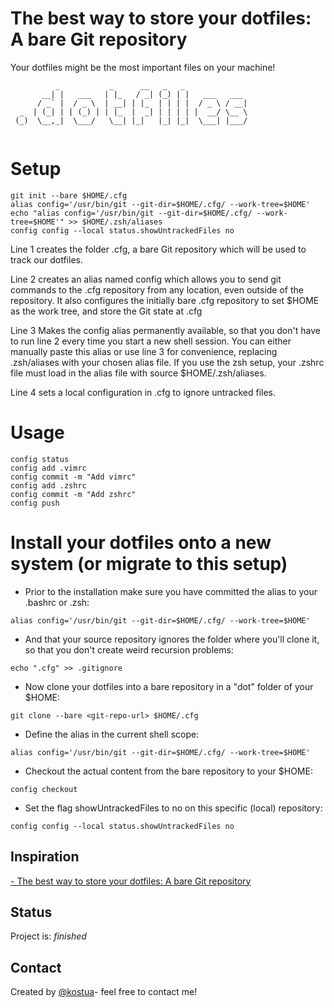 # The best way to store your dotfiles: A bare Git repository
Your dotfiles might be the most important files on your machine!

```
          _           _      __   _   _              
       __| |   ___   | |_   / _| (_) | |   ___   ___ 
      / _` |  / _ \  | __| | |_  | | | |  / _ \ / __|
  _  | (_| | | (_) | | |_  |  _| | | | | |  __/ \__ \
 (_)  \__,_|  \___/   \__| |_|   |_| |_|  \___| |___/
                                                     
```

# Setup    
```
git init --bare $HOME/.cfg
alias config='/usr/bin/git --git-dir=$HOME/.cfg/ --work-tree=$HOME'
echo "alias config='/usr/bin/git --git-dir=$HOME/.cfg/ --work-tree=$HOME'" >> $HOME/.zsh/aliases
config config --local status.showUntrackedFiles no
```
Line 1 creates the folder .cfg, a bare Git repository which will be used to track our dotfiles.

Line 2 creates an alias named config which allows you to send git commands to the .cfg repository from any location, even outside of the repository.
It also configures the initially bare .cfg repository to set $HOME as the work tree, and store the Git state at .cfg

Line 3 Makes the config alias permanently available, so that you don't have to run line 2 every time you start a new shell session. You can either manually paste this alias or use line 3 for convenience, replacing .zsh/aliases with your chosen alias file.
If you use the zsh setup, your .zshrc file must load in the alias file with source $HOME/.zsh/aliases.

Line 4 sets a local configuration in .cfg to ignore untracked files.

# Usage

```
config status
config add .vimrc
config commit -m "Add vimrc"
config add .zshrc
config commit -m "Add zshrc"
config push
```
# Install your dotfiles onto a new system (or migrate to this setup)

- Prior to the installation make sure you have committed the alias to your .bashrc or .zsh:

```
alias config='/usr/bin/git --git-dir=$HOME/.cfg/ --work-tree=$HOME'
```
- And that your source repository ignores the folder where you'll clone it, so that you don't create weird recursion problems:
```
echo ".cfg" >> .gitignore
```
- Now clone your dotfiles into a bare repository in a "dot" folder of your $HOME:
```
git clone --bare <git-repo-url> $HOME/.cfg
```
- Define the alias in the current shell scope:
```
alias config='/usr/bin/git --git-dir=$HOME/.cfg/ --work-tree=$HOME'
```
- Checkout the actual content from the bare repository to your $HOME:
```
config checkout
```
- Set the flag showUntrackedFiles to no on this specific (local) repository:
```
config config --local status.showUntrackedFiles no
```
## Inspiration

[- The best way to store your dotfiles: A bare Git repository](https://www.atlassian.com/git/tutorials/dotfiles) 

## Status
Project is: _finished_

## Contact
Created by [@kostua](mailto:kostua.p@gmail.com)- feel free to contact me!

